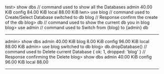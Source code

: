 test> show dbs // command used to show all the Databases
admin 40.00 KiB
config 84.00 KiB
local 88.00 KiB
lwn> use blog // command used to Create/Select Database
switched to db blog // Response confirm the create of the db
blog> db // command used to show the current db you in
blog
blog> use admin // command used to Switch from {blog} to {admin} db

---

admin> show dbs
admin 40.00 KiB
blog 8.00 KiB
config 96.00 KiB
local 88.00 KiB
admin> use blog
switched to db
blog> db.dropDatabase() // command used to Delete current Database
{ ok: 1, dropped: 'blog' } // Response confirming the Delete
blog> show dbs
admin 40.00 KiB
config 96.00 KiB
local 88.00

---
